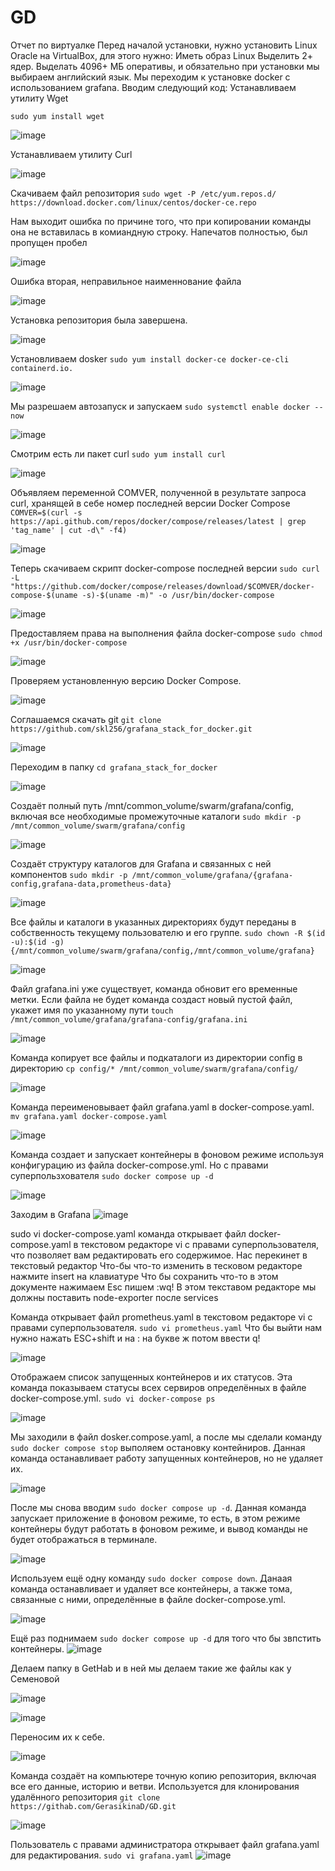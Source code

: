 # GD
Отчет по виртуалке
Перед началой установки, нужно установить Linux Oracle на VirtualBox, для этого нужно:
Иметь образ Linux Выделить 2+ ядер. Выделать 4096+ МБ оперативы, и обязательно при установки мы выбираем английский язык.
Мы переходим к установке docker с использованием grafana. Вводим следующий код: Устанавливаем утилиту Wget

`sudo yum install wget`


![image](https://github.com/user-attachments/assets/cfef4eba-675a-4168-bb65-d66d7c346f03)


Устанавливаем утилиту Curl


![image](https://github.com/user-attachments/assets/bc0eb306-052a-436f-9bd7-b019b4e66b48)

Скачиваем файл репозитория
`sudo wget -P /etc/yum.repos.d/ https://download.docker.com/linux/centos/docker-ce.repo`

Нам выходит ошибка по причине того, что при копировании команды она не вставилась в комиандную строку. Напечатов полностью, был пропущен пробел

![image](https://github.com/user-attachments/assets/47cdf15b-c4a4-4cde-9f60-af3b13d063e0)

Ошибка вторая, неправильное наименнование файла

![image](https://github.com/user-attachments/assets/7a24ef9e-3b77-410d-becb-ac526bc2cbd4)


Установка репозитория была завершена.

![image](https://github.com/user-attachments/assets/185edf26-b09b-469a-a2b7-b26c62481700)

Установливаем dosker 
`sudo yum install docker-ce docker-ce-cli containerd.io.`

![image](https://github.com/user-attachments/assets/8406764c-0c5f-4219-8140-205e8e49512d)

Мы разрешаем автозапуск и запускаем 
`sudo systemctl enable docker --now`

![image](https://github.com/user-attachments/assets/4b9512ac-8a21-481d-905e-7ba7c6813b98)

Смотрим есть ли пакет curl 
`sudo yum install curl`

![image](https://github.com/user-attachments/assets/7832dca2-61ab-4cf4-be02-a2598905d31b)

Объявляем переменной COMVER, полученной в результате запроса curl, хранящей в себе номер последней версии Docker Compose
`COMVER=$(curl -s https://api.github.com/repos/docker/compose/releases/latest | grep 'tag_name' | cut -d\" -f4)`

![image](https://github.com/user-attachments/assets/fb3c04c3-2ab9-4f65-981a-8256bfdc3087)

Теперь скачиваем скрипт docker-compose последней версии
`sudo curl -L "https://github.com/docker/compose/releases/download/$COMVER/docker-compose-$(uname -s)-$(uname -m)" -o /usr/bin/docker-compose`

![image](https://github.com/user-attachments/assets/8e52426c-160c-40e7-a7b1-20469c80a2dd)

Предоставляем права на выполнения файла docker-compose
`sudo chmod +x /usr/bin/docker-compose`

![image](https://github.com/user-attachments/assets/fdf99ad9-8582-4275-b431-8f305897ea92)

Проверяем установленную версию Docker Compose.

![image](https://github.com/user-attachments/assets/704b8364-6f20-475b-bb70-ee9817b43569)

Соглашаемся скачать git
`git clone https://github.com/skl256/grafana_stack_for_docker.git`

![image](https://github.com/user-attachments/assets/691b7cd9-dbb9-403c-bfce-40fa71e6c627)

Переходим в папку
`cd grafana_stack_for_docker`

![image](https://github.com/user-attachments/assets/a2d2fe15-d1f3-4334-b5c2-f0ef477e4391)

Создаёт полный путь /mnt/common_volume/swarm/grafana/config, включая все необходимые промежуточные каталоги
`sudo mkdir -p /mnt/common_volume/swarm/grafana/config`

![image](https://github.com/user-attachments/assets/0d26dfc8-e153-415d-b2e9-119a50ae17e8)

Создаёт структуру каталогов для Grafana и связанных с ней компонентов
`sudo mkdir -p /mnt/common_volume/grafana/{grafana-config,grafana-data,prometheus-data}`

![image](https://github.com/user-attachments/assets/32daf972-eaec-47dd-9620-8bfeb598c03e)

Все файлы и каталоги в указанных директориях будут переданы в собственность текущему пользователю и его группе.
`sudo chown -R $(id -u):$(id -g) {/mnt/common_volume/swarm/grafana/config,/mnt/common_volume/grafana}`

![image](https://github.com/user-attachments/assets/faee54c3-c367-4567-83db-73f040d5478e)

Файл grafana.ini уже существует, команда обновит его временные метки. Если файла не будет команда создаст новый пустой файл, укажет имя по указанному пути
`touch /mnt/common_volume/grafana/grafana-config/grafana.ini`

![image](https://github.com/user-attachments/assets/7e987637-6b35-47ea-b472-752187dd0b6f)

Команда копирует все файлы и подкаталоги из директории config в директорию
`cp config/* /mnt/common_volume/swarm/grafana/config/`

![image](https://github.com/user-attachments/assets/0d3b8ca7-9167-4664-b6d3-e7ef0e4d41aa)

Команда переименовывает файл grafana.yaml в docker-compose.yaml.
`mv grafana.yaml docker-compose.yaml` 

![image](https://github.com/user-attachments/assets/bebe964f-db20-4c25-ab0d-140eaa667780)

Команда создает и запускает контейнеры в фоновом режиме используя конфигурацию из файла docker-compose.yml. Но с правами суперпользхователя
`sudo docker compose up -d`

![image](https://github.com/user-attachments/assets/a3ed6f06-5527-4f2e-ba61-482266d7e30f)

Заходим в Grafana
![image](https://github.com/user-attachments/assets/feb6b8fc-396b-4393-a900-c597ea726519)

sudo vi docker-compose.yaml
команда открывает файл docker-compose.yaml в текстовом редакторе vi с правами суперпользователя, что позволяет вам редактировать его содержимое.
Нас перекинет в текстовый редактор
Что-бы что-то изменить в тесковом редакторе нажмите insert на клавиатуре
Что бы сохранить что-то в этом документе нажимаем Esc пишем :wq! В этом текставом редакторе мы должны поставить node-exporter после services

Команда открывает файл prometheus.yaml в текстовом редакторе vi с правами суперпользователя.
`sudo vi prometheus.yaml`
Что бы выйти нам нужно нажать ESC+shift и на : на букве ж
потом ввести q!

![image](https://github.com/user-attachments/assets/77565952-20bc-4e19-b092-8126a27d323e)

Отображаем список запущенных контейнеров и их статусов. Эта команда показываем статусы всех сервиров определённых в файле docker-compose.yml.
`sudo vi docker-compose ps`

![image](https://github.com/user-attachments/assets/c92738b5-b441-4b76-92e5-f71dee2f3cef)

Мы заходили в файл dosker.compose.yaml, а после мы сделали команду `sudo docker compose stop` выполяем остановку контейниров. Данная команда останавливает работу запущенных контейнеров, но не удаляет их.

![image](https://github.com/user-attachments/assets/d885c4d7-715f-424d-b8a8-8c33b21fc1d6)

После мы снова вводим `sudo docker compose up -d`. Данная команда запускает приложение в фоновом режиме, то есть, в этом режиме контейнеры будут работать в фоновом режиме, и вывод команды не будет отображаться в терминале.

![image](https://github.com/user-attachments/assets/b6bf5158-879f-4111-b41a-3bbc397e3aa2)

Используем ещё одну команду `sudo docker compose down`. Данаая команда останавливает и удаляет все контейнеры, а также тома, связанные с ними, определённые в файле docker-compose.yml.

![image](https://github.com/user-attachments/assets/afe07953-6d6b-4a89-ae2d-89d9f43e7dae)

Ещё раз поднимаем `sudo docker compose up -d` для того что бы звпстить контейнеры.
![image](https://github.com/user-attachments/assets/cefa7235-2b2b-4efb-bebc-fa071462987d)

Делаем папку в GetHab и в ней мы делаем такие же файлы как у Семеновой

![image](https://github.com/user-attachments/assets/e0fdc421-61b5-43fd-99a6-556262f52d02)

![image](https://github.com/user-attachments/assets/073d5404-f739-4ab8-b5ae-8fac8eb259b9)

Переносим их к себе.

![image](https://github.com/user-attachments/assets/57562b8b-2ee4-4e73-8b9b-66a24fbec7bd)


Команда создаёт на компьютере точную копию репозитория, включая все его данные, историю и ветви. Используется для клонирования удалённого репозитория
`git clone https://githab.com/GerasikinaD/GD.git`

![image](https://github.com/user-attachments/assets/6a6b263b-dadd-42c7-b17d-26e75fee8534)


Пользователь с правами администратора открывает файл grafana.yaml для редактирования. 
`sudo vi grafana.yaml`
![image](https://github.com/user-attachments/assets/09182d54-9242-4b5b-96a9-eb4b41b2403e)

